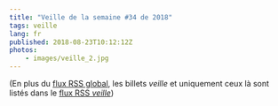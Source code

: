 ```yaml
---
title: "Veille de la semaine #34 de 2018"
tags: veille
lang: fr
published: 2018-08-23T10:12:12Z
photos:
    - images/veille_2.jpg
---
```



(En plus du [flux RSS global](/rss.xml), les billets *veille*
et uniquement ceux là sont listés dans le [flux RSS *veille*](/rss/veille.xml))
